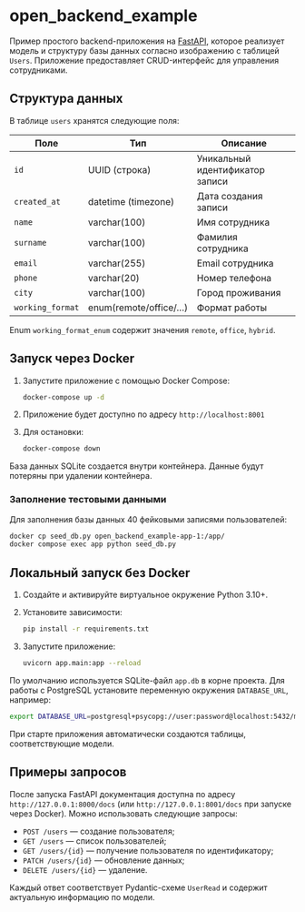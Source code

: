 # open_backend_example

Пример простого backend-приложения на [FastAPI](https://fastapi.tiangolo.com/),
которое реализует модель и структуру базы данных согласно изображению с таблицей
`Users`. Приложение предоставляет CRUD-интерфейс для управления сотрудниками.

## Структура данных

В таблице `users` хранятся следующие поля:

| Поле                | Тип                    | Описание                         |
|---------------------|------------------------|----------------------------------|
| `id`                | UUID (строка)          | Уникальный идентификатор записи |
| `created_at`        | datetime (timezone)    | Дата создания записи             |
| `name`              | varchar(100)           | Имя сотрудника                   |
| `surname`           | varchar(100)           | Фамилия сотрудника               |
| `email`             | varchar(255)           | Email сотрудника                 |
| `phone`             | varchar(20)            | Номер телефона                   |
| `city`              | varchar(100)           | Город проживания                 |
| `working_format`    | enum(remote/office/…)  | Формат работы                    |

Enum `working_format_enum` содержит значения `remote`, `office`, `hybrid`.

## Запуск через Docker

1. Запустите приложение с помощью Docker Compose:

   ```bash
   docker-compose up -d
   ```

2. Приложение будет доступно по адресу `http://localhost:8001`

3. Для остановки:

   ```bash
   docker-compose down
   ```

База данных SQLite создается внутри контейнера. Данные будут потеряны при удалении контейнера.

### Заполнение тестовыми данными

Для заполнения базы данных 40 фейковыми записями пользователей:

```bash
docker cp seed_db.py open_backend_example-app-1:/app/
docker compose exec app python seed_db.py
```

## Локальный запуск без Docker

1. Создайте и активируйте виртуальное окружение Python 3.10+.
2. Установите зависимости:

   ```bash
   pip install -r requirements.txt
   ```

3. Запустите приложение:

   ```bash
   uvicorn app.main:app --reload
   ```

По умолчанию используется SQLite-файл `app.db` в корне проекта. Для работы с
PostgreSQL установите переменную окружения `DATABASE_URL`, например:

```bash
export DATABASE_URL=postgresql+psycopg://user:password@localhost:5432/mydb
```

При старте приложения автоматически создаются таблицы, соответствующие модели.

## Примеры запросов

После запуска FastAPI документация доступна по адресу `http://127.0.0.1:8000/docs` (или `http://127.0.0.1:8001/docs` при запуске через Docker).
Можно использовать следующие запросы:

- `POST /users` — создание пользователя;
- `GET /users` — список пользователей;
- `GET /users/{id}` — получение пользователя по идентификатору;
- `PATCH /users/{id}` — обновление данных;
- `DELETE /users/{id}` — удаление.

Каждый ответ соответствует Pydantic-схеме `UserRead` и содержит актуальную
информацию по модели.
